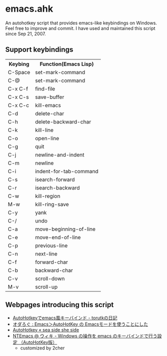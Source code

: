 # emacs.ahk
An autohotkey script that provides emacs-like keybindings on Windows. 
Feel free to improve and commit.
I have used and maintained this script since Sep 21, 2007. 

## Support keybindings
<table>
  <tr>
    <th>Keybing</th>
    <th>Function(Emacs Lisp)</th>
  </tr>
<tr>
<td>C-Space</td>
<td>set-mark-command</td>
</tr>
<tr>
<td>C-@</td>
<td>set-mark-command</td>
</tr>
<tr>
<td>C-x C-f</td>
<td>find-file</td>
</tr>
<tr>
<td>C-x C-s</td>
<td>save-buffer</td>
</tr>
<tr>
<td>C-x C-c</td>
<td>kill-emacs</td>
</tr>
<tr>
<td>C-d</td>
<td>delete-char</td>
</tr>
<tr>
<td>C-h</td>
<td>delete-backward-char</td>
</tr>
<tr>
<td>C-k</td>
<td>kill-line</td>
</tr>
<tr>
<td>C-o</td>
<td>open-line</td>
</tr>
<tr>
<td>C-g</td>
<td>quit</td>
</tr>
<tr>
<td>C-j</td>
<td>newline-and-indent</td>
</tr>
<tr>
<td>C-m</td>
<td>newline</td>
</tr>
<tr>
<td>C-i</td>
<td>indent-for-tab-command</td>
</tr>
<tr>
<td>C-s</td>
<td>isearch-forward</td>
</tr>
<tr>
<td>C-r</td>
<td>isearch-backward</td>
</tr>
<tr>
<td>C-w</td>
<td>kill-region</td>
</tr>
<tr>
<td>M-w</td>
<td>kill-ring-save</td>
</tr>
<tr>
<td>C-y</td>
<td>yank</td>
</tr>
<tr>
<td>C-/</td>
<td>undo</td>
</tr>
<tr>
<td>C-a</td>
<td>move-beginning-of-line</td>
</tr>
<tr>
<td>C-e</td>
<td>move-end-of-line</td>
</tr>
<tr>
<td>C-p</td>
<td>previous-line</td>
</tr>
<tr>
<td>C-n</td>
<td>next-line</td>
</tr>
<tr>
<td>C-f</td>
<td>forward-char</td>
</tr>
<tr>
<td>C-b</td>
<td>backward-char</td>
</tr>
<tr>
<td>C-v</td>
<td>scroll-down</td>
</tr>
<tr>
<td>M-v</td>
<td>scroll-up</td>
</tr>
</table>


## Webpages introducing this script
* [AutoHotkeyでemacs風キーバインド - torutkの日記](http://d.hatena.ne.jp/torutk/20101009/p2)
* [オダろぐ : Emacs＞AutoHotKey の Emacsモードを使うことにした](http://blog.livedoor.jp/odaxsen/archives/1546840.html)
* [AutoHotkey &laquo; sea side she side](http://www.a10i.jp/?tag=autohotkey)
* [NTEmacs @ ウィキ - Windows の操作を emacs のキーバインドで行う設定 （AutoHotKey版）](http://www49.atwiki.jp/ntemacs/pages/20.html)
    * customized by 2cher
